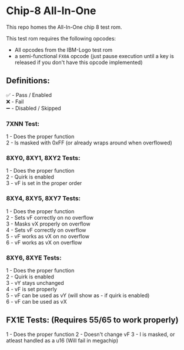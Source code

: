 # Chip-8 All-In-One
This repo homes the All-In-One chip 8 test rom.

This test rom requires the following opcodes:

- All opcodes from the IBM-Logo test rom
- a semi-functional `FX0A` opcode (just pause execution until a key is released if you don't have this opcode implemented)

## Definitions:

✅ - Pass / Enabled   
❌ - Fail   
➖ - Disabled / Skipped

### 7XNN Test:
1 - Does the proper function   
2 - Is masked with 0xFF (or already wraps around when overflowed)

### 8XY0, 8XY1, 8XY2 Tests:
1 - Does the proper function   
2 - Quirk is enabled   
3 - vF is set in the proper order

### 8XY4, 8XY5, 8XY7 Tests:
1 - Does the proper function   
2 - Sets vF correctly on no overflow   
3 - Masks vX properly on overflow   
4 - Sets vF correctly on overflow   
5 - vF works as vX on no overflow   
6 - vF works as vX on overflow

### 8XY6, 8XYE Tests:
1 - Does the proper function   
2 - Quirk is enabled   
3 - vY stays unchanged   
4 - vF is set properly   
5 - vF can be used as vY (will show as - if quirk is enabled)   
6 - vF can be used as vX

## FX1E Tests: (Requires 55/65 to work properly)
1 - Does the proper function
2 - Doesn't change vF
3 - I is masked, or atleast handled as a u16 (Will fail in megachip)
